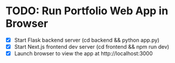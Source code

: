 # TODO: Run Portfolio Web App in Browser

- [x] Start Flask backend server (cd backend && python app.py)
- [x] Start Next.js frontend dev server (cd frontend && npm run dev)
- [x] Launch browser to view the app at http://localhost:3000
